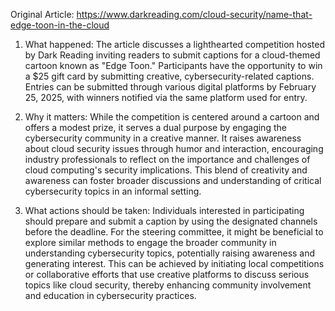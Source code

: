 Original Article: https://www.darkreading.com/cloud-security/name-that-edge-toon-in-the-cloud

1) What happened: The article discusses a lighthearted competition hosted by Dark Reading inviting readers to submit captions for a cloud-themed cartoon known as "Edge Toon." Participants have the opportunity to win a $25 gift card by submitting creative, cybersecurity-related captions. Entries can be submitted through various digital platforms by February 25, 2025, with winners notified via the same platform used for entry.

2) Why it matters: While the competition is centered around a cartoon and offers a modest prize, it serves a dual purpose by engaging the cybersecurity community in a creative manner. It raises awareness about cloud security issues through humor and interaction, encouraging industry professionals to reflect on the importance and challenges of cloud computing's security implications. This blend of creativity and awareness can foster broader discussions and understanding of critical cybersecurity topics in an informal setting.

3) What actions should be taken: Individuals interested in participating should prepare and submit a caption by using the designated channels before the deadline. For the steering committee, it might be beneficial to explore similar methods to engage the broader community in understanding cybersecurity topics, potentially raising awareness and generating interest. This can be achieved by initiating local competitions or collaborative efforts that use creative platforms to discuss serious topics like cloud security, thereby enhancing community involvement and education in cybersecurity practices.